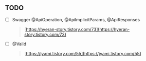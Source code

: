 ## TODO
- [ ] Swagger @ApiOperation, @ApiImplicitParams, @ApiResponses
  > [https://hyeran-story.tistory.com/73](https://hyeran-story.tistory.com/73)
- [ ] @Valid 
  > [https://jyami.tistory.com/55](https://jyami.tistory.com/55)
